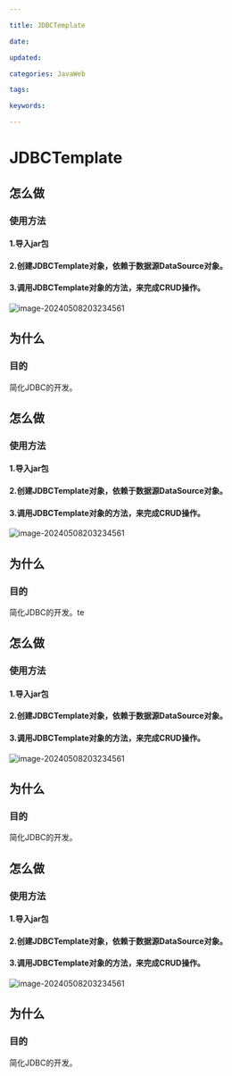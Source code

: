 ```yaml
---

title: JDBCTemplate

date: 

updated: 

categories: JavaWeb

tags: 

keywords: 

---
```

# JDBCTemplate

## 怎么做

### 使用方法

#### 1.导入jar包

#### 2.创建JDBCTemplate对象，依赖于数据源DataSource对象。

#### 3.调用JDBCTemplate对象的方法，来完成CRUD操作。

![image-20240508203234561](../TyporaImage/image-20240508203234561.png)





## 为什么

### 目的

简化JDBC的开发。

## 怎么做

### 使用方法

#### 1.导入jar包

#### 2.创建JDBCTemplate对象，依赖于数据源DataSource对象。

#### 3.调用JDBCTemplate对象的方法，来完成CRUD操作。

![image-20240508203234561](../TyporaImage/image-20240508203234561.png)





## 为什么

### 目的

简化JDBC的开发。te

## 怎么做

### 使用方法

#### 1.导入jar包

#### 2.创建JDBCTemplate对象，依赖于数据源DataSource对象。

#### 3.调用JDBCTemplate对象的方法，来完成CRUD操作。

![image-20240508203234561](../TyporaImage/image-20240508203234561.png)





## 为什么

### 目的

简化JDBC的开发。

## 怎么做

### 使用方法

#### 1.导入jar包

#### 2.创建JDBCTemplate对象，依赖于数据源DataSource对象。

#### 3.调用JDBCTemplate对象的方法，来完成CRUD操作。

![image-20240508203234561](../TyporaImage/image-20240508203234561.png)





## 为什么

### 目的

简化JDBC的开发。